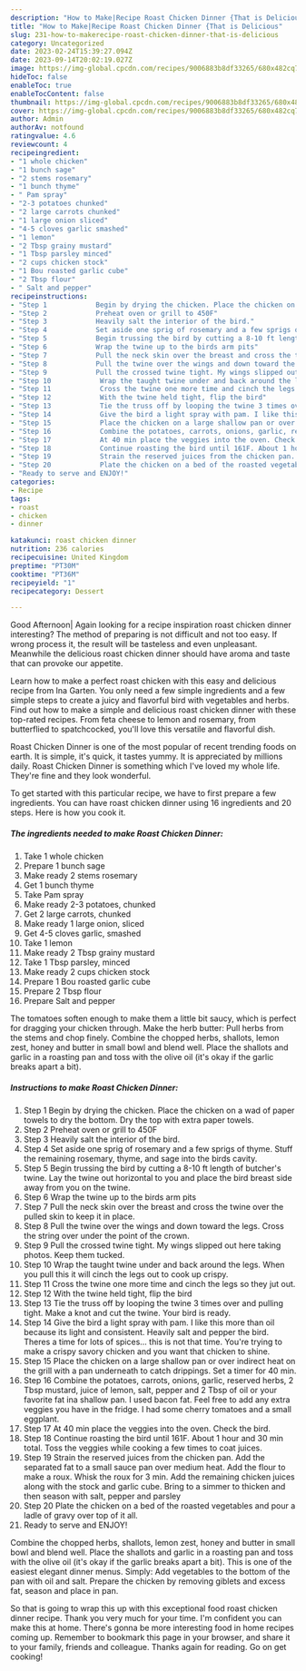```yaml
---
description: "How to Make|Recipe Roast Chicken Dinner {That is Delicious"
title: "How to Make|Recipe Roast Chicken Dinner {That is Delicious"
slug: 231-how-to-makerecipe-roast-chicken-dinner-that-is-delicious
category: Uncategorized
date: 2023-02-24T15:39:27.094Z
date: 2023-09-14T20:02:19.027Z
image: https://img-global.cpcdn.com/recipes/9006883b8df33265/680x482cq70/roast-chicken-dinner-recipe-main-photo.jpg
hideToc: false
enableToc: true
enableTocContent: false
thumbnail: https://img-global.cpcdn.com/recipes/9006883b8df33265/680x482cq70/roast-chicken-dinner-recipe-main-photo.jpg
cover: https://img-global.cpcdn.com/recipes/9006883b8df33265/680x482cq70/roast-chicken-dinner-recipe-main-photo.jpg
author: Admin
authorAv: notfound
ratingvalue: 4.6
reviewcount: 4
recipeingredient:
- "1 whole chicken"
- "1 bunch sage"
- "2 stems rosemary"
- "1 bunch thyme"
- " Pam spray"
- "2-3 potatoes chunked"
- "2 large carrots chunked"
- "1 large onion sliced"
- "4-5 cloves garlic smashed"
- "1 lemon"
- "2 Tbsp grainy mustard"
- "1 Tbsp parsley minced"
- "2 cups chicken stock"
- "1 Bou roasted garlic cube"
- "2 Tbsp flour"
- " Salt and pepper"
recipeinstructions:
- "Step 1            Begin by drying the chicken. Place the chicken on a wad of paper towels to dry the bottom. Dry the top with extra paper towels."
- "Step 2            Preheat oven or grill to 450F"
- "Step 3            Heavily salt the interior of the bird."
- "Step 4            Set aside one sprig of rosemary and a few sprigs of thyme. Stuff the remaining rosemary, thyme, and sage into the birds cavity."
- "Step 5            Begin trussing the bird by cutting a 8-10 ft length of butcher&#39;s twine. Lay the twine out horizontal to you and place the bird breast side away from you on the twine."
- "Step 6            Wrap the twine up to the birds arm pits"
- "Step 7            Pull the neck skin over the breast and cross the twine over the pulled skin to keep it in place."
- "Step 8            Pull the twine over the wings and down toward the legs. Cross the string over under the point of the crown."
- "Step 9            Pull the crossed twine tight. My wings slipped out here taking photos. Keep them tucked."
- "Step 10            Wrap the taught twine under and back around the legs. When you pull this it will cinch the legs out to cook up crispy."
- "Step 11            Cross the twine one more time and cinch the legs so they jut out."
- "Step 12            With the twine held tight, flip the bird"
- "Step 13            Tie the truss off by looping the twine 3 times over and pulling tight. Make a knot and cut the twine. Your bird is ready."
- "Step 14            Give the bird a light spray with pam. I like this more than oil because its light and consistent. Heavily salt and pepper the bird. Theres a time for lots of spices... this is not that time. You&#39;re trying to make a crispy savory chicken and you want that chicken to shine."
- "Step 15            Place the chicken on a large shallow pan or over indirect heat on the grill with a pan underneath to catch drippings. Set a timer for 40 min."
- "Step 16            Combine the potatoes, carrots, onions, garlic, reserved herbs, 2 Tbsp mustard, juice of lemon, salt, pepper and 2 Tbsp of oil or your favorite fat ina shallow pan. I used bacon fat. Feel free to add any extra veggies you have in the fridge. I had some cherry tomatoes and a small eggplant."
- "Step 17            At 40 min place the veggies into the oven. Check the bird."
- "Step 18            Continue roasting the bird until 161F. About 1 hour and 30 min total. Toss the veggies while cooking a few times to coat juices."
- "Step 19            Strain the reserved juices from the chicken pan. Add the separated fat to a small sauce pan over medium heat. Add the flour to make a roux. Whisk the roux for 3 min. Add the remaining chicken juices along with the stock and garlic cube. Bring to a simmer to thicken and then season with salt, pepper and parsley"
- "Step 20            Plate the chicken on a bed of the roasted vegetables and pour a ladle of gravy over top of it all."
- "Ready to serve and ENJOY!"
categories:
- Recipe
tags:
- roast
- chicken
- dinner

katakunci: roast chicken dinner 
nutrition: 236 calories
recipecuisine: United Kingdom
preptime: "PT30M"
cooktime: "PT36M"
recipeyield: "1"
recipecategory: Dessert

---
```



Good Afternoon| Again looking for a recipe inspiration roast chicken dinner interesting? The method of preparing is not difficult and not too easy. If wrong process it, the result will be tasteless and even unpleasant. Meanwhile the delicious roast chicken dinner should have aroma and taste that can provoke our appetite.





Learn how to make a perfect roast chicken with this easy and delicious recipe from Ina Garten. You only need a few simple ingredients and a few simple steps to create a juicy and flavorful bird with vegetables and herbs. Find out how to make a simple and delicious roast chicken dinner with these top-rated recipes. From feta cheese to lemon and rosemary, from butterflied to spatchcocked, you&#39;ll love this versatile and flavorful dish.

Roast Chicken Dinner is one of the most popular of recent trending foods on earth. It is simple, it's quick, it tastes yummy. It is appreciated by millions daily. Roast Chicken Dinner is something which I've loved my whole life. They're fine and they look wonderful.


To get started with this particular recipe, we have to first prepare a few ingredients. You can have roast chicken dinner using 16 ingredients and 20 steps. Here is how you cook it.

<!--inarticleads1-->

##### The ingredients needed to make Roast Chicken Dinner:

1. Take 1 whole chicken
1. Prepare 1 bunch sage
1. Make ready 2 stems rosemary
1. Get 1 bunch thyme
1. Take  Pam spray
1. Make ready 2-3 potatoes, chunked
1. Get 2 large carrots, chunked
1. Make ready 1 large onion, sliced
1. Get 4-5 cloves garlic, smashed
1. Take 1 lemon
1. Make ready 2 Tbsp grainy mustard
1. Take 1 Tbsp parsley, minced
1. Make ready 2 cups chicken stock
1. Prepare 1 Bou roasted garlic cube
1. Prepare 2 Tbsp flour
1. Prepare  Salt and pepper


The tomatoes soften enough to make them a little bit saucy, which is perfect for dragging your chicken through. Make the herb butter: Pull herbs from the stems and chop finely. Combine the chopped herbs, shallots, lemon zest, honey and butter in small bowl and blend well. Place the shallots and garlic in a roasting pan and toss with the olive oil (it&#39;s okay if the garlic breaks apart a bit). 

<!--inarticleads2-->

##### Instructions to make Roast Chicken Dinner:

1. Step 1            Begin by drying the chicken. Place the chicken on a wad of paper towels to dry the bottom. Dry the top with extra paper towels.
1. Step 2            Preheat oven or grill to 450F
1. Step 3            Heavily salt the interior of the bird.
1. Step 4            Set aside one sprig of rosemary and a few sprigs of thyme. Stuff the remaining rosemary, thyme, and sage into the birds cavity.
1. Step 5            Begin trussing the bird by cutting a 8-10 ft length of butcher&#39;s twine. Lay the twine out horizontal to you and place the bird breast side away from you on the twine.
1. Step 6            Wrap the twine up to the birds arm pits
1. Step 7            Pull the neck skin over the breast and cross the twine over the pulled skin to keep it in place.
1. Step 8            Pull the twine over the wings and down toward the legs. Cross the string over under the point of the crown.
1. Step 9            Pull the crossed twine tight. My wings slipped out here taking photos. Keep them tucked.
1. Step 10            Wrap the taught twine under and back around the legs. When you pull this it will cinch the legs out to cook up crispy.
1. Step 11            Cross the twine one more time and cinch the legs so they jut out.
1. Step 12            With the twine held tight, flip the bird
1. Step 13            Tie the truss off by looping the twine 3 times over and pulling tight. Make a knot and cut the twine. Your bird is ready.
1. Step 14            Give the bird a light spray with pam. I like this more than oil because its light and consistent. Heavily salt and pepper the bird. Theres a time for lots of spices... this is not that time. You&#39;re trying to make a crispy savory chicken and you want that chicken to shine.
1. Step 15            Place the chicken on a large shallow pan or over indirect heat on the grill with a pan underneath to catch drippings. Set a timer for 40 min.
1. Step 16            Combine the potatoes, carrots, onions, garlic, reserved herbs, 2 Tbsp mustard, juice of lemon, salt, pepper and 2 Tbsp of oil or your favorite fat ina shallow pan. I used bacon fat. Feel free to add any extra veggies you have in the fridge. I had some cherry tomatoes and a small eggplant.
1. Step 17            At 40 min place the veggies into the oven. Check the bird.
1. Step 18            Continue roasting the bird until 161F. About 1 hour and 30 min total. Toss the veggies while cooking a few times to coat juices.
1. Step 19            Strain the reserved juices from the chicken pan. Add the separated fat to a small sauce pan over medium heat. Add the flour to make a roux. Whisk the roux for 3 min. Add the remaining chicken juices along with the stock and garlic cube. Bring to a simmer to thicken and then season with salt, pepper and parsley
1. Step 20            Plate the chicken on a bed of the roasted vegetables and pour a ladle of gravy over top of it all.
1. Ready to serve and ENJOY!

Combine the chopped herbs, shallots, lemon zest, honey and butter in small bowl and blend well. Place the shallots and garlic in a roasting pan and toss with the olive oil (it&#39;s okay if the garlic breaks apart a bit). This is one of the easiest elegant dinner menus. Simply: Add vegetables to the bottom of the pan with oil and salt. Prepare the chicken by removing giblets and excess fat, season and place in pan. 

So that is going to wrap this up with this exceptional food roast chicken dinner recipe. Thank you very much for your time. I'm confident you can make this at home. There's gonna be more interesting food in home recipes coming up. Remember to bookmark this page in your browser, and share it to your family, friends and colleague. Thanks again for reading. Go on get cooking!
